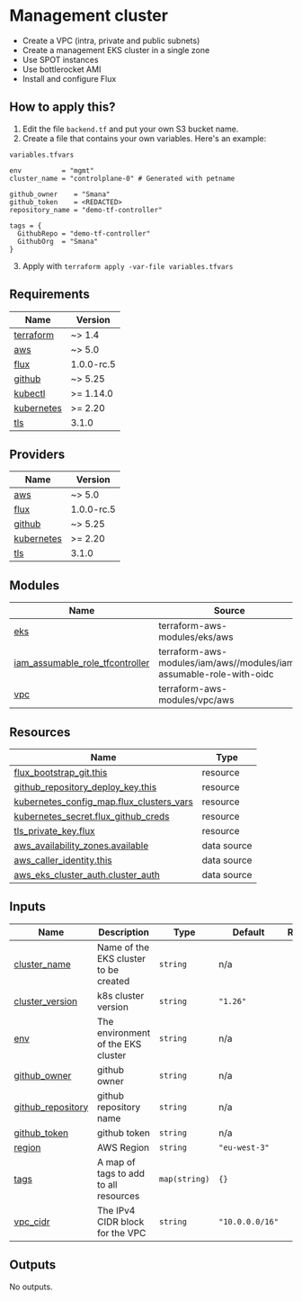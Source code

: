 # Management cluster


* Create a VPC (intra, private and public subnets)
* Create a management EKS cluster in a single zone
* Use SPOT instances
* Use bottlerocket AMI
* Install and configure Flux

## How to apply this?

1. Edit the file `backend.tf` and put your own S3 bucket name.
2. Create a file that contains your own variables. Here's an example:

`variables.tfvars`

```hcl
env          = "mgmt"
cluster_name = "controlplane-0" # Generated with petname

github_owner    = "Smana"
github_token    = <REDACTED>
repository_name = "demo-tf-controller"

tags = {
  GithubRepo = "demo-tf-controller"
  GithubOrg  = "Smana"
}
```

3. Apply with `terraform apply -var-file variables.tfvars`


<!-- BEGINNING OF PRE-COMMIT-TERRAFORM DOCS HOOK -->
## Requirements

| Name | Version |
|------|---------|
| <a name="requirement_terraform"></a> [terraform](#requirement\_terraform) | ~> 1.4 |
| <a name="requirement_aws"></a> [aws](#requirement\_aws) | ~> 5.0 |
| <a name="requirement_flux"></a> [flux](#requirement\_flux) | 1.0.0-rc.5 |
| <a name="requirement_github"></a> [github](#requirement\_github) | ~> 5.25 |
| <a name="requirement_kubectl"></a> [kubectl](#requirement\_kubectl) | >= 1.14.0 |
| <a name="requirement_kubernetes"></a> [kubernetes](#requirement\_kubernetes) | >= 2.20 |
| <a name="requirement_tls"></a> [tls](#requirement\_tls) | 3.1.0 |

## Providers

| Name | Version |
|------|---------|
| <a name="provider_aws"></a> [aws](#provider\_aws) | ~> 5.0 |
| <a name="provider_flux"></a> [flux](#provider\_flux) | 1.0.0-rc.5 |
| <a name="provider_github"></a> [github](#provider\_github) | ~> 5.25 |
| <a name="provider_kubernetes"></a> [kubernetes](#provider\_kubernetes) | >= 2.20 |
| <a name="provider_tls"></a> [tls](#provider\_tls) | 3.1.0 |

## Modules

| Name | Source | Version |
|------|--------|---------|
| <a name="module_eks"></a> [eks](#module\_eks) | terraform-aws-modules/eks/aws | ~> 19.4 |
| <a name="module_iam_assumable_role_tfcontroller"></a> [iam\_assumable\_role\_tfcontroller](#module\_iam\_assumable\_role\_tfcontroller) | terraform-aws-modules/iam/aws//modules/iam-assumable-role-with-oidc | 5.9.2 |
| <a name="module_vpc"></a> [vpc](#module\_vpc) | terraform-aws-modules/vpc/aws | ~> 4.0 |

## Resources

| Name | Type |
|------|------|
| [flux_bootstrap_git.this](https://registry.terraform.io/providers/fluxcd/flux/1.0.0-rc.5/docs/resources/bootstrap_git) | resource |
| [github_repository_deploy_key.this](https://registry.terraform.io/providers/integrations/github/latest/docs/resources/repository_deploy_key) | resource |
| [kubernetes_config_map.flux_clusters_vars](https://registry.terraform.io/providers/hashicorp/kubernetes/latest/docs/resources/config_map) | resource |
| [kubernetes_secret.flux_github_creds](https://registry.terraform.io/providers/hashicorp/kubernetes/latest/docs/resources/secret) | resource |
| [tls_private_key.flux](https://registry.terraform.io/providers/hashicorp/tls/3.1.0/docs/resources/private_key) | resource |
| [aws_availability_zones.available](https://registry.terraform.io/providers/hashicorp/aws/latest/docs/data-sources/availability_zones) | data source |
| [aws_caller_identity.this](https://registry.terraform.io/providers/hashicorp/aws/latest/docs/data-sources/caller_identity) | data source |
| [aws_eks_cluster_auth.cluster_auth](https://registry.terraform.io/providers/hashicorp/aws/latest/docs/data-sources/eks_cluster_auth) | data source |

## Inputs

| Name | Description | Type | Default | Required |
|------|-------------|------|---------|:--------:|
| <a name="input_cluster_name"></a> [cluster\_name](#input\_cluster\_name) | Name of the EKS cluster to be created | `string` | n/a | yes |
| <a name="input_cluster_version"></a> [cluster\_version](#input\_cluster\_version) | k8s cluster version | `string` | `"1.26"` | no |
| <a name="input_env"></a> [env](#input\_env) | The environment of the EKS cluster | `string` | n/a | yes |
| <a name="input_github_owner"></a> [github\_owner](#input\_github\_owner) | github owner | `string` | n/a | yes |
| <a name="input_github_repository"></a> [github\_repository](#input\_github\_repository) | github repository name | `string` | n/a | yes |
| <a name="input_github_token"></a> [github\_token](#input\_github\_token) | github token | `string` | n/a | yes |
| <a name="input_region"></a> [region](#input\_region) | AWS Region | `string` | `"eu-west-3"` | no |
| <a name="input_tags"></a> [tags](#input\_tags) | A map of tags to add to all resources | `map(string)` | `{}` | no |
| <a name="input_vpc_cidr"></a> [vpc\_cidr](#input\_vpc\_cidr) | The IPv4 CIDR block for the VPC | `string` | `"10.0.0.0/16"` | no |

## Outputs

No outputs.
<!-- END OF PRE-COMMIT-TERRAFORM DOCS HOOK -->
